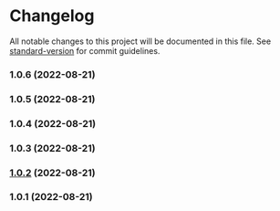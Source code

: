 # Changelog

All notable changes to this project will be documented in this file. See [standard-version](https://github.com/conventional-changelog/standard-version) for commit guidelines.

### 1.0.6 (2022-08-21)

### 1.0.5 (2022-08-21)

### 1.0.4 (2022-08-21)

### 1.0.3 (2022-08-21)

### [1.0.2](https://github.com/raashidjunaid1/publish_action/compare/v1.0.1...v1.0.2) (2022-08-21)

### 1.0.1 (2022-08-21)
